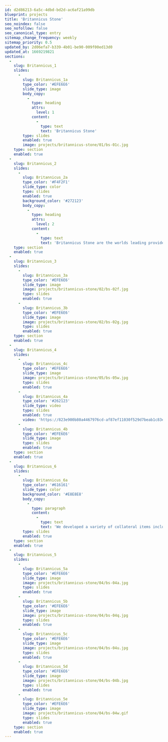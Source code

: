 ```yaml
---
id: d2d86213-6a5c-4dbd-bd2d-ac6af21a99db
blueprint: projects
title: 'Britannicus Stone'
seo_noindex: false
seo_nofollow: false
seo_canonical_type: entry
sitemap_change_frequency: weekly
sitemap_priority: 0.5
updated_by: 2d06efa7-b339-4b01-be90-009f00ed13d0
updated_at: 1669219821
sections:
  -
    slug: Britannicus_1
    slides:
      -
        slug: Britannicus_1a
        type_color: '#EFE6E6'
        slide_type: image
        body_copy:
          -
            type: heading
            attrs:
              level: 1
            content:
              -
                type: text
                text: 'Britannicus Stone'
        type: slides
        enabled: true
        image: projects/britannicus-stone/01/bs-01c.jpg
    type: section
    enabled: true
  -
    slug: Britannicus_2
    slides:
      -
        slug: Britannicus_2a
        type_color: '#F4F2F1'
        slide_type: color
        type: slides
        enabled: true
        background_color: '#272123'
        body_copy:
          -
            type: heading
            attrs:
              level: 2
            content:
              -
                type: text
                text: 'Britannicus Stone are the worlds leading provider of British stones and marbles, sourcing only the best carboniferous limestones from the British landscape, they expertly hone or polish them to create timeless and unique pieces.'
    type: section
    enabled: true
  -
    slug: Britannicus_3
    slides:
      -
        slug: Britannicus_3a
        type_color: '#EFE6E6'
        slide_type: image
        image: projects/britannicus-stone/02/bs-02f.jpg
        type: slides
        enabled: true
      -
        slug: Britannicus_3b
        type_color: '#EFE6E6'
        slide_type: image
        image: projects/britannicus-stone/02/bs-02g.jpg
        type: slides
        enabled: true
    type: section
    enabled: true
  -
    slug: Britannicus_4
    slides:
      -
        slug: Britannicus_4c
        type_color: '#EFE6E6'
        slide_type: image
        image: projects/britannicus-stone/05/bs-05w.jpg
        type: slides
        enabled: true
      -
        slug: Britannicus_4a
        type_color: '#262123'
        slide_type: video
        type: slides
        enabled: true
        video: 'https://823e900b80a4467976cd-af87ef11030f529d7beab1c83eae6d62.ssl.cf3.rackcdn.com/Britannicus/Video%201a.mp4'
      -
        slug: Britannicus_4b
        type_color: '#EFE6E6'
        slide_type: image
        type: slides
        enabled: true
    type: section
    enabled: true
  -
    slug: Britannicus_6
    slides:
      -
        slug: Britannicus_6a
        type_color: '#616161'
        slide_type: color
        background_color: '#E8E8E8'
        body_copy:
          -
            type: paragraph
            content:
              -
                type: text
                text: 'We developed a variety of collateral items including sample packs, signage and also a complete stone factsheet package. '
        type: slides
        enabled: true
    type: section
    enabled: true
  -
    slug: Britannicus_5
    slides:
      -
        slug: Britannicus_5a
        type_color: '#EFE6E6'
        slide_type: image
        image: projects/britannicus-stone/04/bs-04a.jpg
        type: slides
        enabled: true
      -
        slug: Britannicus_5b
        type_color: '#EFE6E6'
        slide_type: image
        image: projects/britannicus-stone/04/bs-04q.jpg
        type: slides
        enabled: true
      -
        slug: Britannicus_5c
        type_color: '#EFE6E6'
        slide_type: image
        image: projects/britannicus-stone/04/bs-04u.jpg
        type: slides
        enabled: true
      -
        slug: Britannicus_5d
        type_color: '#EFE6E6'
        slide_type: image
        image: projects/britannicus-stone/04/bs-04b.jpg
        type: slides
        enabled: true
      -
        slug: Britannicus_5e
        type_color: '#EFE6E6'
        slide_type: image
        image: projects/britannicus-stone/04/bs-04w.gif
        type: slides
        enabled: true
    type: section
    enabled: true
---
```

